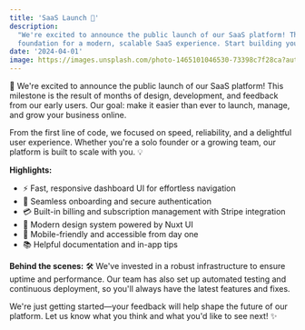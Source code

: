 ```yaml
---
title: 'SaaS Launch 🚀'
description:
  "We're excited to announce the public launch of our SaaS platform! This release lays the
  foundation for a modern, scalable SaaS experience. Start building your next big thing today."
date: '2024-04-01'
image: https://images.unsplash.com/photo-1465101046530-73398c7f28ca?auto=format&fit=crop&w=800&q=80
---
```


🚀 We're excited to announce the public launch of our SaaS platform! This milestone is the result of
months of design, development, and feedback from our early users. Our goal: make it easier than ever
to launch, manage, and grow your business online.

From the first line of code, we focused on speed, reliability, and a delightful user experience.
Whether you're a solo founder or a growing team, our platform is built to scale with you. 💡

**Highlights:**

- ⚡ Fast, responsive dashboard UI for effortless navigation
- 🔐 Seamless onboarding and secure authentication
- 💳 Built-in billing and subscription management with Stripe integration
- 🎨 Modern design system powered by Nuxt UI
- 📱 Mobile-friendly and accessible from day one
- 📚 Helpful documentation and in-app tips

**Behind the scenes:** 🛠️ We've invested in a robust infrastructure to ensure uptime and
performance. Our team has also set up automated testing and continuous deployment, so you'll always
have the latest features and fixes.

We're just getting started—your feedback will help shape the future of our platform. Let us know
what you think and what you'd like to see next! ✨
